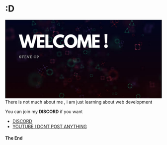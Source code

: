 # :D
![alt text](https://github.com/STEVEopp/STEVEopp/blob/main/welcome.png)
There is not much about me , i am just learning about web development


You can join my **DISCORD** if you want 
* [DISCORD](https://discord.gg/YXvj2qb3uU)
* [YOUTUBE I DONT POST ANYTHING](https://m.youtube.com/channel/UCh-v9a6FOrDxxVetqzP-vTQ)

#### The End


<!---
STEVEopp/STEVEopp is a ✨ special ✨ repository because its `README.md` (this file) appears on your GitHub profile.
You can click the Preview link to take a look at your changes.
--->
